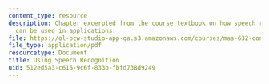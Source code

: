 ```yaml
---
content_type: resource
description: Chapter excerpted from the course textbook on how speech recognition
  can be used in applications.
file: https://ol-ocw-studio-app-qa.s3.amazonaws.com/courses/mas-632-conversational-computer-systems-fall-2008/512ed5a3c6159c6f833bfbfd738d9249_schmandt_ch8.pdf
file_type: application/pdf
resourcetype: Document
title: Using Speech Recognition
uid: 512ed5a3-c615-9c6f-833b-fbfd738d9249
---
```


